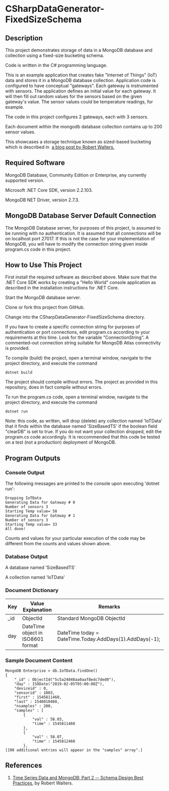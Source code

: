 # CSharpDataGenerator-FixedSizeSchema

## Description

This project demonstrates storage of data in a MongoDB database and collection using a fixed-size bucketing schema.

Code is written in the C# programming language.

This is an example application that creates fake "Internet of Things" (IoT) data and stores it in a MongoDB database collection. Application code is configured to have conceptual "gateways". Each gateway is instrumented with sensors. The application defines an initial value for each gateway. It will then fill out random values for the sensors based on the given gateway's value. The sensor values could be temperature readings, for example.

The code in this project configures 2 gateways, each with 3 sensors.

Each document within the mongodb database collection contains up to 200 sensor values.

This showcases a storage technique known as sized-based bucketing which is described in 
[a blog post by Robert Walters.](https://www.mongodb.com/blog/post/time-series-data-and-mongodb-part-2-schema-design-best-practices)

## Required Software

MongoDB Database, Community Edition or Enterprise, any currently supported version.  

Microsoft .NET Core SDK, version 2.2.103. 

MongoDB NET Driver, version 2.7.3. 

## MongoDB Database Server Default Connection

The MongoDB Database server, for purposes of this project, is assumed to be running with no authentication. It is assumed that all connections will be on localhost port 27017. If this is not the case for your implementation of MongoDB, you will have to modify the connection string given inside program.cs code in this project.

## How to Use This Project

First install the required software as described above. Make sure that the .NET Core SDK works by creating a "Hello World" console application as described in the installation instructions for .NET Core.

Start the MongoDB database server. 

Clone or fork this project from GitHub.

Change into the CSharpDataGenerator-FixedSizeSchema directory.

If you have to create a specific connection string for purposes of authentication or port connections, edit program.cs according to your requirements at this time. Look for the variable "ConnectionString". A commented-out connection string suitable for MongoDB Atlas connectivity is provided.

To compile (build) the project, open a terminal window, navigate to the project directory, and execute the command 

```
dotnet build
```

The project should compile without errors. The project as provided in this repository, does in fact compile without errors.

To run the program.cs code, open a terminal window, navigate to the project directory, and execute the command

```
dotnet run
```

Note: this code, as written, will drop (delete) any collection named 'IoTData' that it finds within the database named 'SizeBasedTS' if the boolean field "clearDB" is set to true. If you do not want your collection dropped, edit the program.cs code accordingly. It is reccommended that this code be tested on a test (not a production) deployment of MongoDB. 

 
## Program Outputs
### Console Output
The following messages are printed to the console upon executing 'dotnet run':

```
Dropping IoTData
Generating Data for Gateway # 0
Number of sensors 3
Starting Temp value= 58
Generating Data for Gateway # 1
Number of sensors 3
Starting Temp value= 33
All done!
```

Counts and values for your particular execution of the code may be different from the counts and values shown above.

### Database Output
A database named 'SizeBasedTS'

A collection named 'IoTData'

### Document Dictionary


| Key | Value Explanation | Remarks |
| --- | --- | --- |
| _id | ObjectId | Standard MongoDB ObjectId |
| day | DateTime object in ISO8601 format | DateTime today = DateTime.Today.AddDays(1).AddDays(-1); |

### Sample Document Content

```
MongoDB Enterprise > db.IoTData.findOne()
{
	"_id" : ObjectId("5c5a24848aa0aaf8edc7ded0"),
	"day" : ISODate("2019-02-05T05:00:00Z"),
	"deviceid" : 0,
	"sensorid" : 1003,
	"first" : 1545811460,
	"last" : 1546010460,
	"nsamples" : 200,
	"samples" : [
		{
			"val" : 58.03,
			"time" : 1545811460
		},
		{
			"val" : 58.07,
			"time" : 1545812460
		},
[198 additional entries will appear in the "samples" array".]
```
## References

1. [Time Series Data and MongoDB: Part 2 -- Schema Design Best Practices](https://www.mongodb.com/blog/post/time-series-data-and-mongodb-part-2-schema-design-best-practices), by Robert Walters.
 
